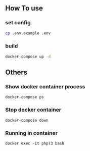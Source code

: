 

## How To use

### set config
```bash
cp .env.example .env
```

### build 
```bash
docker-compose up -d 
```


## Others

### Show docker container process
```
docker-compose ps
```

### Stop docker container
```
docker-compose down 
```

### Running in container
```
docker exec -it php73 bash
```